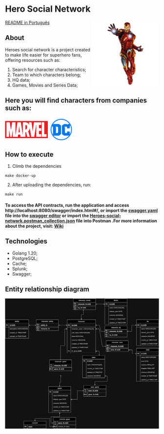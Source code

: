 # Hero Social Network

[README in Português](README_pt.md)
<img align="right" width="220px" src="docs/assets/ironman.png">

## About

Heroes social network is a project created to make life easier for superhero fans, offering resources such as:

1. Search for character characteristics;
2. Team to which characters belong;
3. HQ data;
4. Games, Movies and Series Data;


## Here you will find characters from companies such as:

<img align="center" width="140px" src="docs/assets/marvel.png">
<img align="center" width="80px" src="docs/assets/DC_Comics_logo.png">



## How to execute

1. Climb the dependencies
~~~ make 
make docker-up
~~~

2. After uploading the dependencies, run:
~~~
make run
~~~
#### To access the API contracts, run the application and access http://localhost:8080/swagger/index.html#/, or import the [swagger.yaml](/docs/swagger.yaml) file into the [swagger editor](https://editor.swagger.io/) or import the [Heroes-social-network.postman_collection.json](/docs/heroes-social-network.postman_collection.json) file into Postman .For more information about the project, visit: [Wiki](https://github.com/LeandroAlcantara-1997/heroes-social-network/wiki)


## Technologies

* Golang 1.20;
* PostgreSQL;
* Cache;
* Splunk;
* Swagger;


## Entity relationship diagram

![diagram](/docs/assets/heroes-social-network.jpg)